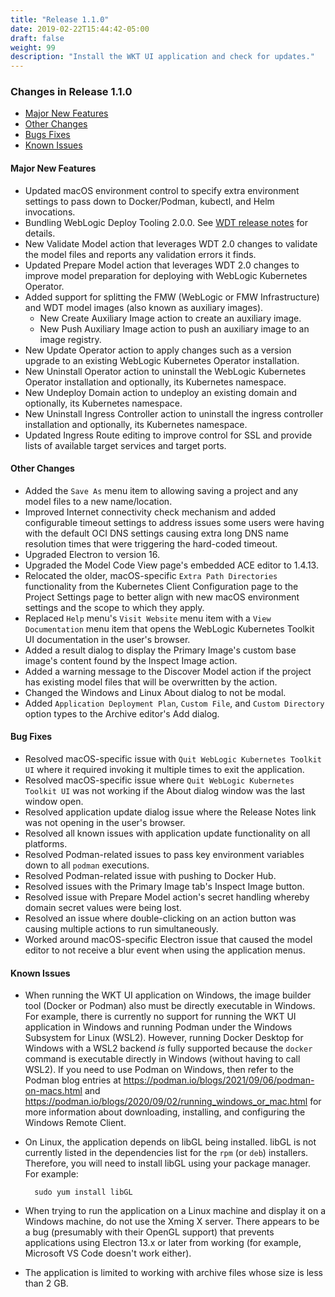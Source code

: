 ```yaml
---
title: "Release 1.1.0"
date: 2019-02-22T15:44:42-05:00
draft: false
weight: 99
description: "Install the WKT UI application and check for updates."
---
```


### Changes in Release 1.1.0
- [Major New Features](#major-new-features)
- [Other Changes](#other-changes)
- [Bugs Fixes](#bug-fixes)
- [Known Issues](#known-issues)


#### Major New Features
- Updated macOS environment control to specify extra environment settings to pass down to Docker/Podman, kubectl, and Helm invocations.
- Bundling WebLogic Deploy Tooling 2.0.0. See [WDT release notes](https://github.com/oracle/weblogic-deploy-tooling/releases/tag/release-2.0.0) for details.
- New Validate Model action that leverages WDT 2.0 changes to validate the model files and reports any validation errors it finds.
- Updated Prepare Model action that leverages WDT 2.0 changes to improve model preparation for deploying with WebLogic Kubernetes Operator.
- Added support for splitting the FMW (WebLogic or FMW Infrastructure) and WDT model images (also known as auxiliary images).
    - New Create Auxiliary Image action to create an auxiliary image.
    - New Push Auxiliary Image action to push an auxiliary image to an image registry.
- New Update Operator action to apply changes such as a version upgrade to an existing WebLogic Kubernetes Operator installation.
- New Uninstall Operator action to uninstall the WebLogic Kubernetes Operator installation and optionally, its Kubernetes namespace.
- New Undeploy Domain action to undeploy an existing domain  and optionally, its Kubernetes namespace.
- New Uninstall Ingress Controller action to uninstall the ingress controller installation and optionally, its Kubernetes namespace.
- Updated Ingress Route editing to improve control for SSL and provide lists of available target services and target ports.

#### Other Changes
- Added the `Save As` menu item to allowing saving a project and any model files to a new name/location.
- Improved Internet connectivity check mechanism and added configurable timeout settings to address issues some users were
  having with the default OCI DNS settings causing extra long DNS name resolution times that were triggering the hard-coded timeout.
- Upgraded Electron to version 16.
- Upgraded the Model Code View page's embedded ACE editor to 1.4.13.
- Relocated the older, macOS-specific `Extra Path Directories` functionality from the Kubernetes Client Configuration page to the
  Project Settings page to better align with new macOS environment settings and the scope to which they apply.
- Replaced `Help` menu's `Visit Website` menu item with a `View Documentation` menu item that opens the WebLogic Kubernetes Toolkit UI
  documentation in the user's browser.
- Added a result dialog to display the Primary Image's custom base image's content found by the Inspect Image action.
- Added a warning message to the Discover Model action if the project has existing model files that will be overwritten by the action.
- Changed the Windows and Linux About dialog to not be modal.
- Added `Application Deployment Plan`, `Custom File`, and `Custom Directory` option types to the Archive editor's Add dialog.

#### Bug Fixes
- Resolved macOS-specific issue with `Quit WebLogic Kubernetes Toolkit UI` where it required invoking it multiple times
  to exit the application.
- Resolved macOS-specific issue where `Quit WebLogic Kubernetes Toolkit UI` was not working if the About dialog window
  was the last window open.
- Resolved application update dialog issue where the Release Notes link was not opening in the user's browser.
- Resolved all known issues with application update functionality on all platforms.
- Resolved Podman-related issues to pass key environment variables down to all `podman` executions.
- Resolved Podman-related issue with pushing to Docker Hub.
- Resolved issues with the Primary Image tab's Inspect Image button.
- Resolved issue with Prepare Model action's secret handling whereby domain secret values were being lost.
- Resolved an issue where double-clicking on an action button was causing multiple actions to run simultaneously.
- Worked around macOS-specific Electron issue that caused the model editor to not receive a blur event when using the
  application menus.

#### Known Issues

- When running the WKT UI application on Windows, the image builder tool (Docker or Podman) also must be directly
  executable in Windows.  For example, there is currently no support for running the WKT UI application in Windows and
  running Podman under the Windows Subsystem for Linux (WSL2).  However, running Docker Desktop for Windows with a WSL2
  backend _is_ fully supported because the `docker` command is executable directly in Windows (without having to call
  WSL2). If you need to use Podman on Windows, then refer to the Podman blog entries at
  https://podman.io/blogs/2021/09/06/podman-on-macs.html and https://podman.io/blogs/2020/09/02/running_windows_or_mac.html
  for more information about downloading, installing, and configuring the Windows Remote Client.

- On Linux, the application depends on libGL being installed.  libGL is not currently listed in the dependencies list
  for the `rpm` (or `deb`) installers.  Therefore, you will need to install libGL using your package manager.
  For example:
  ```
    sudo yum install libGL
  ```

- When trying to run the application on a Linux machine and display it on a Windows machine, do not use the Xming X
  server.  There appears to be a bug (presumably with their OpenGL support) that prevents applications using Electron
  13.x or later from working (for example, Microsoft VS Code doesn't work either).

- The application is limited to working with archive files whose size is less than 2 GB.
